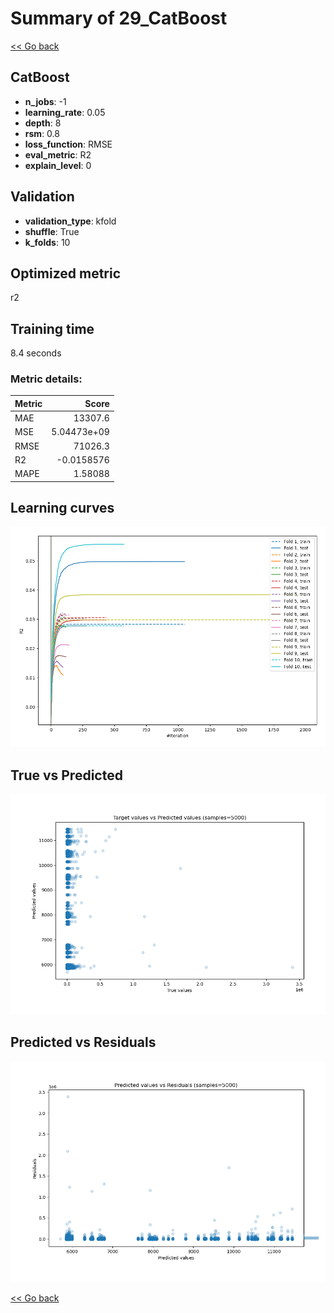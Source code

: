 # Summary of 29_CatBoost

[<< Go back](../README.md)


## CatBoost
- **n_jobs**: -1
- **learning_rate**: 0.05
- **depth**: 8
- **rsm**: 0.8
- **loss_function**: RMSE
- **eval_metric**: R2
- **explain_level**: 0

## Validation
 - **validation_type**: kfold
 - **shuffle**: True
 - **k_folds**: 10

## Optimized metric
r2

## Training time

8.4 seconds

### Metric details:
| Metric   |           Score |
|:---------|----------------:|
| MAE      | 13307.6         |
| MSE      |     5.04473e+09 |
| RMSE     | 71026.3         |
| R2       |    -0.0158576   |
| MAPE     |     1.58088     |



## Learning curves
![Learning curves](learning_curves.png)
## True vs Predicted

![True vs Predicted](true_vs_predicted.png)


## Predicted vs Residuals

![Predicted vs Residuals](predicted_vs_residuals.png)



[<< Go back](../README.md)
